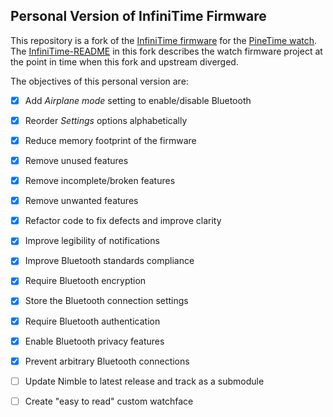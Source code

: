 ## Personal Version of InfiniTime Firmware

This repository is a fork of the [InfiniTime firmware](https://github.com/InfiniTimeOrg/InfiniTime) for the [PineTime watch](https://pine64.org/devices/pinetime/). The [InfiniTime-README](infinitime-README.md) in this fork describes the watch firmware project at the point in time when this fork and upstream diverged.

The objectives of this personal version are:

- [X] Add *Airplane mode* setting to enable/disable Bluetooth
- [X] Reorder *Settings* options alphabetically
- [X] Reduce memory footprint of the firmware
- [X] Remove unused features
- [X] Remove incomplete/broken features
- [X] Remove unwanted features
- [X] Refactor code to fix defects and improve clarity
- [X] Improve legibility of notifications
- [X] Improve Bluetooth standards compliance
- [X] Require Bluetooth encryption
- [X] Store the Bluetooth connection settings
- [X] Require Bluetooth authentication
- [X] Enable Bluetooth privacy features
- [X] Prevent arbitrary Bluetooth connections
- [ ] Update Nimble to latest release and track as a submodule
- [ ] Create "easy to read" custom watchface

